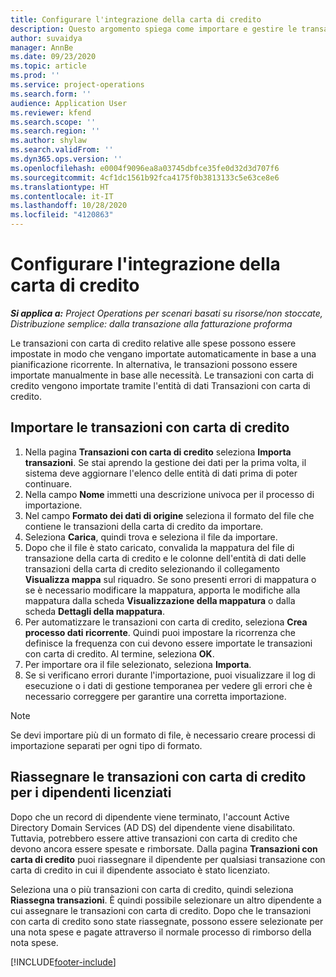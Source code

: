 ```yaml
---
title: Configurare l'integrazione della carta di credito
description: Questo argomento spiega come importare e gestire le transazioni con carta di credito relative alle spese.
author: suvaidya
manager: AnnBe
ms.date: 09/23/2020
ms.topic: article
ms.prod: ''
ms.service: project-operations
ms.search.form: ''
audience: Application User
ms.reviewer: kfend
ms.search.scope: ''
ms.search.region: ''
ms.author: shylaw
ms.search.validFrom: ''
ms.dyn365.ops.version: ''
ms.openlocfilehash: e0004f9096ea8a03745dbfce35fe0d32d3d707f6
ms.sourcegitcommit: 4cf1dc1561b92fca4175f0b3813133c5e63ce8e6
ms.translationtype: HT
ms.contentlocale: it-IT
ms.lasthandoff: 10/28/2020
ms.locfileid: "4120863"
---
```

# <a name="set-up-credit-card-integration"></a>Configurare l'integrazione della carta di credito

_**Si applica a:** Project Operations per scenari basati su risorse/non stoccate, Distribuzione semplice: dalla transazione alla fatturazione proforma_

Le transazioni con carta di credito relative alle spese possono essere impostate in modo che vengano importate automaticamente in base a una pianificazione ricorrente. In alternativa, le transazioni possono essere importate manualmente in base alle necessità. Le transazioni con carta di credito vengono importate tramite l'entità di dati Transazioni con carta di credito.

## <a name="import-credit-card-transactions"></a>Importare le transazioni con carta di credito

1. Nella pagina **Transazioni con carta di credito** seleziona **Importa transazioni**. Se stai aprendo la gestione dei dati per la prima volta, il sistema deve aggiornare l'elenco delle entità di dati prima di poter continuare.
2. Nella campo **Nome** immetti una descrizione univoca per il processo di importazione.
3. Nel campo **Formato dei dati di origine** seleziona il formato del file che contiene le transazioni della carta di credito da importare.
4. Seleziona **Carica**, quindi trova e seleziona il file da importare.
5. Dopo che il file è stato caricato, convalida la mappatura del file di transazione della carta di credito e le colonne dell'entità di dati delle transazioni della carta di credito selezionando il collegamento **Visualizza mappa** sul riquadro. Se sono presenti errori di mappatura o se è necessario modificare la mappatura, apporta le modifiche alla mappatura dalla scheda **Visualizzazione della mappatura** o dalla scheda **Dettagli della mappatura**.
6. Per automatizzare le transazioni con carta di credito, seleziona **Crea processo dati ricorrente**. Quindi puoi impostare la ricorrenza che definisce la frequenza con cui devono essere importate le transazioni con carta di credito. Al termine, seleziona **OK**.
7. Per importare ora il file selezionato, seleziona **Importa**.
8. Se si verificano errori durante l'importazione, puoi visualizzare il log di esecuzione o i dati di gestione temporanea per vedere gli errori che è necessario correggere per garantire una corretta importazione.

> [!NOTE]
> Se devi importare più di un formato di file, è necessario creare processi di importazione separati per ogni tipo di formato.

## <a name="reassign-the-credit-card-transactions-for-terminated-employees"></a>Riassegnare le transazioni con carta di credito per i dipendenti licenziati

Dopo che un record di dipendente viene terminato, l'account Active Directory Domain Services (AD DS) del dipendente viene disabilitato. Tuttavia, potrebbero essere attive transazioni con carta di credito che devono ancora essere spesate e rimborsate. Dalla pagina **Transazioni con carta di credito** puoi riassegnare il dipendente per qualsiasi transazione con carta di credito in cui il dipendente associato è stato licenziato.

Seleziona una o più transazioni con carta di credito, quindi seleziona **Riassegna transazioni**. È quindi possibile selezionare un altro dipendente a cui assegnare le transazioni con carta di credito. Dopo che le transazioni con carta di credito sono state riassegnate, possono essere selezionate per una nota spese e pagate attraverso il normale processo di rimborso della nota spese.


[!INCLUDE[footer-include](../includes/footer-banner.md)]